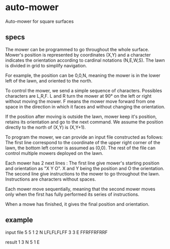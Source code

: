 # auto-mower
Auto-mower for square surfaces

## specs
The mower can be programmed to go throughout the whole surface. Mower's position is
represented by coordinates (X,Y) and a character indicates the orientation
according to cardinal notations (N,E,W,S).
The lawn is divided in grid to simplify navigation.

For example, the position can be 0,0,N, meaning the mower is in the lower left of the lawn,
and oriented to the north.

To control the mower, we send a simple sequence of characters.
Possibles characters are L,R,F.
L and R turn the mower at 90° on the left or right without moving the mower.
F means the mower move forward from one space in the direction in which it faces and without
changing the orientation.

If the position after moving is outside the lawn, mower keep it's position,
retains its orientation and go to the next command.
We assume the position directly to the north of (X,Y) is (X,Y+1).

To program the mower, we can provide an input file constructed as follows:
The first line correspond to the coordinate of the upper right corner of the lawn,
the bottom left corner is assumed as (0,0).
The rest of the file can control multiple mowers deployed on the lawn.

Each mower has 2 next lines :
The first line give mower's starting position and orientation as "X Y O". X and Y being the
position and O the orientation.
The second line give instructions to the mower to go throughout the lawn. Instructions are
characters without spaces.

Each mower move sequentially, meaning that the second mower moves only when the first has
fully performed its series of instructions.

When a mowe has finished, it gives the final position and orientation.

## example
input file
5 5
1 2 N
LFLFLFLFF
3 3 E
FFRFFRFRRF

result
1 3 N
5 1 E
